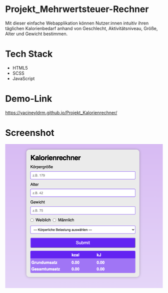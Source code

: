# Projekt_Mehrwertsteuer-Rechner

Mit dieser einfache Webapplikation können Nutzer:innen intuitiv ihren täglichen Kalorienbedarf anhand von Geschlecht, Aktivitätsniveau, Größe, Alter und Gewicht bestimmen.

# Tech Stack

- HTML5
- SCSS
- JavaScript

# Demo-Link

https://yacineyldrm.github.io/Projekt_Kalorienrechner/

# Screenshot

<img width="702" alt="Screenhot Mehrwertsteuer-Rechner" src="./assets/resources/Screenshot_Default_Kalorienrechner.png">
